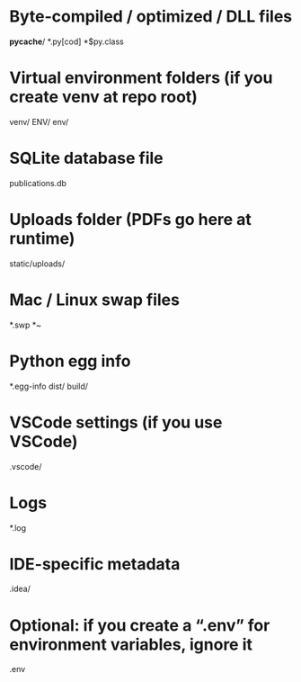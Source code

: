 # Byte-compiled / optimized / DLL files
__pycache__/
*.py[cod]
*$py.class

# Virtual environment folders (if you create venv at repo root)
venv/
ENV/
env/

# SQLite database file
publications.db

# Uploads folder (PDFs go here at runtime)
static/uploads/

# Mac / Linux swap files
*.swp
*~

# Python egg info
*.egg-info
dist/
build/

# VSCode settings (if you use VSCode)
.vscode/

# Logs
*.log

# IDE-specific metadata
.idea/

# Optional: if you create a “.env” for environment variables, ignore it
.env

